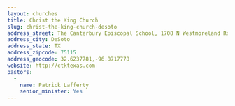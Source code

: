 ```yaml
---
layout: churches
title: Christ the King Church
slug: christ-the-king-church-desoto
address_street: The Canterbury Episcopal School, 1708 N Westmoreland Rd
address_city: DeSoto
address_state: TX
address_zipcode: 75115
address_geocode: 32.6237781,-96.8717778
website: http://ctktexas.com
pastors: 
  - 
    name: Patrick Lafferty
    senior_minister: Yes
---
```



